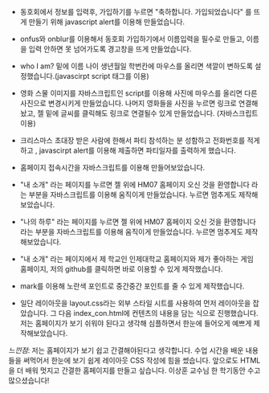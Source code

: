 - 동호회에서 정보를 입력후, 가입하기를 누르면 "축하합니다. 가입되었습니다" 를 뜨게 만들기 위해 javascript alert를 이용해  만들었습니다.

- onfus와 onblur를 이용해서 동호회 가입하기에서 이름입력을 필수로 만들고, 이름을 입력 안하면 못 넘어가도록 경고창을 뜨게 만들었습니다.

- who I am? 밑에 이름 나이 생년월일 학번칸에 마우스를 올리면 색깔이 변하도록 설정했습니다.(javascirpt script 태그를 이용)

- 영화 스물 이미지를 자바스크립트인 script를 이용해 사진에 마우스를 올리면 다른 사진으로 변경시키게 만들었습니다. 나머지 영화들을 사진을 누르면 링크로 연결해놨고, 젤 밑에 글씨를 클릭해도 링크로 연결될수 있게 만들었습니다. (자바스크립트 이용)

- 크리스마스 초대장 받은 사람에 한해서 파티 참석하는 분 성함하고 전화번호를 적게하고 , javascirpt alert를 이용해 제출하면 파티일자를 출력하게 했습니다.

- 홈페이지 접속시간을 자바스크립트를 이용해 만들어보았습니다.

- "내 소개" 라는 페이지를 누르면 젤 위에 HM07 홈페이지 오신 것을 환영합니다 라는 부분을 자바스크립트를 이용해 움직이게 만들었습니다. 누르면 멈추게도 제작해보았습니다.

- "나의 하루" 라는 페이지를 누르면 젤 위에 HM07 홈페이지 오신 것을 환영합니다 라는 부분을 자바스크립트를 이용해 움직이게 만들었습니다. 누르면 멈추게도 제작해보았습니다.

- "내 소개" 라는 페이지에서 제 학교인 인제대학교 홈페이지와 제가 좋아하는 게임 홈페이지, 저의 github를 클릭하면 바로 이용할 수 있게 제작했습니다.

- mark를 이용해 노란색 포인트로 중간중간 포인트를 줄 수 있게 제작했습니다. 

- 일단 레이아웃을 layout.css라는 외부 스타일 시트를 사용하여 먼저 레이아웃을 잡았습니다.
그 다음 index_con.html에 컨텐츠의 내용을 담는 식으로 진행했습니다. 저는 홈페이지가 보기 쉬워야 된다고 생각해 심플하면서 한눈에 들어오게 예쁘게 제작해보았습니다.


*느낀점*: 저는 홈페이지가 보기 쉽고 간결해야된다고 생각합니다. 수업 시간을 배운 내용들을 써먹어서 한눈에 보기 쉽게 레이아웃 CSS 작성에 힘을 썼습니다. 앞으로도 HTML 을 더 배워 
멋지고 간결한 홈페이지를 만들고 싶습니다. 이상훈 교수님 한 학기동안 수고많으셨습니다!
